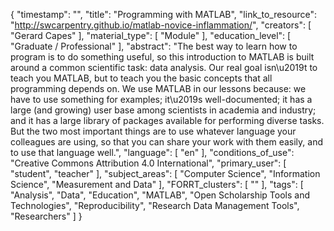 {
    "timestamp": "",
    "title": "Programming with MATLAB",
    "link_to_resource": "http://swcarpentry.github.io/matlab-novice-inflammation/",
    "creators": [
        "Gerard Capes"
    ],
    "material_type": [
        "Module"
    ],
    "education_level": [
        "Graduate / Professional"
    ],
    "abstract": "The best way to learn how to program is to do something useful, so this introduction to MATLAB is built around a common scientific task: data analysis. Our real goal isn\u2019t to teach you MATLAB, but to teach you the basic concepts that all programming depends on. We use MATLAB in our lessons because: we have to use something for examples; it\u2019s well-documented; it has a large (and growing) user base among scientists in academia and industry; and it has a large library of packages available for performing diverse tasks. But the two most important things are to use whatever language your colleagues are using, so that you can share your work with them easily, and to use that language well.",
    "language": [
        "en"
    ],
    "conditions_of_use": "Creative Commons Attribution 4.0 International",
    "primary_user": [
        "student",
        "teacher"
    ],
    "subject_areas": [
        "Computer Science",
        "Information Science",
        "Measurement and Data"
    ],
    "FORRT_clusters": [
        ""
    ],
    "tags": [
        "Analysis",
        "Data",
        "Education",
        "MATLAB",
        "Open Scholarship Tools and Technologies",
        "Reproducibility",
        "Research Data Management Tools",
        "Researchers"
    ]
}